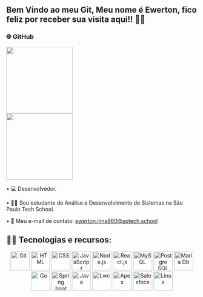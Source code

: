 ## Bem Vindo ao meu Git, Meu nome é Ewerton, fico feliz por receber sua visita aqui!! 👨‍💻


### 🌐 GitHub

<div>
    <a href="https://github.com/EwertonLima2002">
        <img height="175em" src="https://github-readme-stats.vercel.app/api?username=EwertonLima2002&show_icons=true&theme=tokyonight">
    </a>
</div>

<div>
    <a href="https://github.com/EwertonLima2002">
        <img height="175em" src="https://github-readme-stats.vercel.app/api/top-langs/?username=EwertonLima2002&theme=tokyonight&layout=compact&hide=css,html&langs_count=8">
    </a>
</div>

• 💻 Desenvolvedor.

• 👨‍🎓 Sou estudante de Análise e Desenvolvimento de Sistemas na São Paulo Tech School.

• 📧 Meu e-mail de contato: ewerton.lima860@sptech.school

## 👨‍💻 Tecnologias e recursos:

<div align="center">
    <img height="50" src="https://user-images.githubusercontent.com/25181517/192108372-f71d70ac-7ae6-4c0d-8395-51d8870c2ef0.png" alt="Git" title="Git" />
    <img height="50" src="https://user-images.githubusercontent.com/25181517/192158954-f88b5814-d510-4564-b285-dff7d6400dad.png" alt="HTML" title="HTML" />
    <img height="50" src="https://user-images.githubusercontent.com/25181517/183898674-75a4a1b1-f960-4ea9-abcb-637170a00a75.png" alt="CSS" title="CSS" />
    <img height="50" src="https://user-images.githubusercontent.com/25181517/117447155-6a868a00-af3d-11eb-9cfe-245df15c9f3f.png" alt="JavaScript" title="JavaScript" />
    <img height="50" src="https://user-images.githubusercontent.com/25181517/183568594-85e280a7-0d7e-4d1a-9028-c8c2209e073c.png" alt="Node.js" title="Node.js" />
     <img height="50" src="https://static-00.iconduck.com/assets.00/react-original-wordmark-icon-840x1024-vhmauxp6.png" alt="React.js" title="React" />
    <img height="50" src="https://user-images.githubusercontent.com/25181517/183896128-ec99105a-ec1a-4d85-b08b-1aa1620b2046.png" alt="MySQL" title="MySQL" />
        <img height="50" src="https://cdn.icon-icons.com/icons2/2415/PNG/512/postgresql_plain_wordmark_logo_icon_146390.png" alt="Postgre SQL" title="Postgre SQL" />
    <img height="50" src="https://www.tutorlinux.com.br/wp-content/uploads/2017/07/mariadb-logo.png" alt="Maria Db" title="Maria Db" />
 <img height="50" src="https://i.pinimg.com/originals/f0/1f/69/f01f692c14ed47421cbc564ae4bf0ed3.png" alt="Go" title="Go" />
     <img height="50" src="https://bgasparotto.com/wp-content/uploads/2017/12/spring-boot-logo.png" alt="Spring boot" title="Spring boot" />
    <img height="50" src="https://cdn.jsdelivr.net/gh/devicons/devicon/icons/java/java-original.svg" alt="Java" title="Java" />
  <img height="50" src="https://www.awesomelwc.com/resources/lwc.png" alt="Lwc" title="Lwc" />
    <img height="50" src="https://www.opencodez.com/wp-content/uploads/2018/04/Learning-Apex-Salesforce.png" alt="Apex" title="Apex" />
     <img height="50" src="https://upload.wikimedia.org/wikipedia/commons/thumb/f/f9/Salesforce.com_logo.svg/2560px-Salesforce.com_logo.svg.png" alt="Salesfoce" title="Salesforce" />
  <img height="50" src="https://upload.wikimedia.org/wikipedia/commons/thumb/3/35/Tux.svg/1200px-Tux.svg.png" alt="Linux" title="Linux" />
</div>
